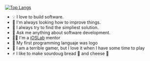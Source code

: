 [![Top Langs](https://github-readme-stats.vercel.app/api/top-langs/?username=3zcurdia&hide=javascript,html,css,scss,sass,coffeescript,procfile&layout=compact)](https://github.com/anuraghazra/github-readme-stats)

- 💡 I love to build software.
- 🔭 I'm always looking how to improve things.
- 🌱 I always try to find the simpliest solution.
- 💬 Ask me anything about software development.
- 🧑‍🏫 I'm a [iOSLab](https://github.com/ioslabunam) mentor
- 🐢 My first programming languaje was logo 
- 👾 I am a terrible gamer, but I love it when I have some time to play
- ⚡ I like to make sourdoug bread 🥖 and cheese 🧀

<!--
**3zcurdia/3zcurdia** is a ✨ _special_ ✨ repository because its `README.md` (this file) appears on your GitHub profile.

Here are some ideas to get you started:

- 🔭 I’m currently working on ...
- 🌱 I’m currently learning ...
- 👯 I’m looking to collaborate on ...
- 🤔 I’m looking for help with ...
- 💬 Ask me about ...
- 📫 How to reach me: ...
- 😄 Pronouns: ...
- ⚡ Fun fact: ...

[![Top Langs](https://github-readme-stats.vercel.app/api/top-langs/?username=3zcurdia)](https://github.com/anuraghazra/github-readme-stats)

-->
